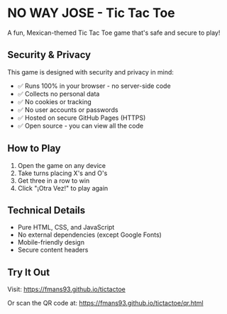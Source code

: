 # NO WAY JOSE - Tic Tac Toe

A fun, Mexican-themed Tic Tac Toe game that's safe and secure to play!

## Security & Privacy

This game is designed with security and privacy in mind:

- ✅ Runs 100% in your browser - no server-side code
- ✅ Collects no personal data
- ✅ No cookies or tracking
- ✅ No user accounts or passwords
- ✅ Hosted on secure GitHub Pages (HTTPS)
- ✅ Open source - you can view all the code

## How to Play

1. Open the game on any device
2. Take turns placing X's and O's
3. Get three in a row to win
4. Click "¡Otra Vez!" to play again

## Technical Details

- Pure HTML, CSS, and JavaScript
- No external dependencies (except Google Fonts)
- Mobile-friendly design
- Secure content headers

## Try It Out

Visit: https://fmans93.github.io/tictactoe

Or scan the QR code at: https://fmans93.github.io/tictactoe/qr.html

